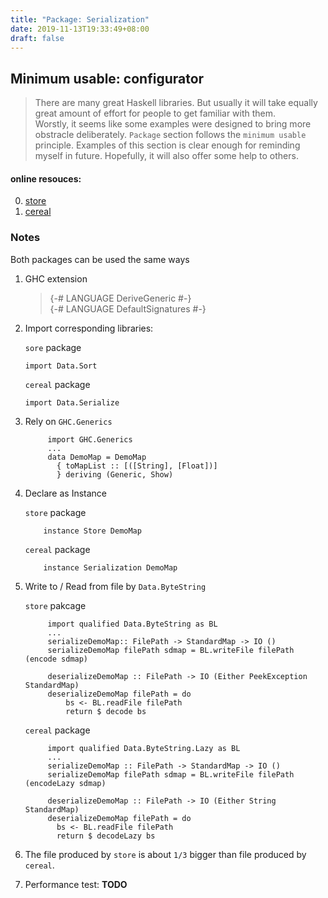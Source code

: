 ```yaml
---
title: "Package: Serialization"
date: 2019-11-13T19:33:49+08:00
draft: false 
---
```



## Minimum usable: configurator
> There are many great Haskell libraries. But usually it will take equally great amount of effort for people to get familiar with them.    
> Worstly, it seems like some examples were designed to bring more obstracle deliberately. 
> `Package` section follows the `minimum usable` principle. Examples of this section is clear enough for reminding myself in future. Hopefully, it will also offer some help to others.


#### online resouces:
0. [store](http://hackage.haskell.org/package/store-0.7.0/docs/Data-Store.html)
1. [cereal](http://hackage.haskell.org/package/cereal-0.5.8.1/docs/Data-Serialize.html)
   

### Notes 
Both packages can be used the same ways
1. GHC extension 
   
    >  {-# LANGUAGE DeriveGeneric #-}            
    >  {-# LANGUAGE DefaultSignatures #-}                                     
2. Import corresponding libraries:
   
   `sore` package 
   ```
   import Data.Sort
   ```
   `cereal` package 
   ```
   import Data.Serialize
   ``` 
3. Rely on `GHC.Generics`
   ```
        import GHC.Generics
        ...
        data DemoMap = DemoMap    
          { toMapList :: [([String], [Float])]    
          } deriving (Generic, Show)
    ```
4. Declare as Instance


    `store` package
   ```
       instance Store DemoMap
   ``` 
    `cereal` package
   ```
       instance Serialization DemoMap
   ``` 
5. Write to / Read from file by `Data.ByteString`


   `store` pakcage
   ```
        import qualified Data.ByteString as BL
        ...
        serializeDemoMap:: FilePath -> StandardMap -> IO ()
        serializeDemoMap filePath sdmap = BL.writeFile filePath (encode sdmap)
                                             
        deserializeDemoMap :: FilePath -> IO (Either PeekException StandardMap)
        deserializeDemoMap filePath = do          
            bs <- BL.readFile filePath              
            return $ decode bs        

   ```
   `cereal` package
   ```
        import qualified Data.ByteString.Lazy as BL
        ...
        serializeDemoMap :: FilePath -> StandardMap -> IO ()
        serializeDemoMap filePath sdmap = BL.writeFile filePath (encodeLazy sdmap)

        deserializeDemoMap :: FilePath -> IO (Either String StandardMap)
        deserializeDemoMap filePath = do          
          bs <- BL.readFile filePath              
          return $ decodeLazy bs
   ``` 
6. The file produced by `store` is about `1/3` bigger than file produced by `cereal`. 
7. Performance test:
    **TODO**